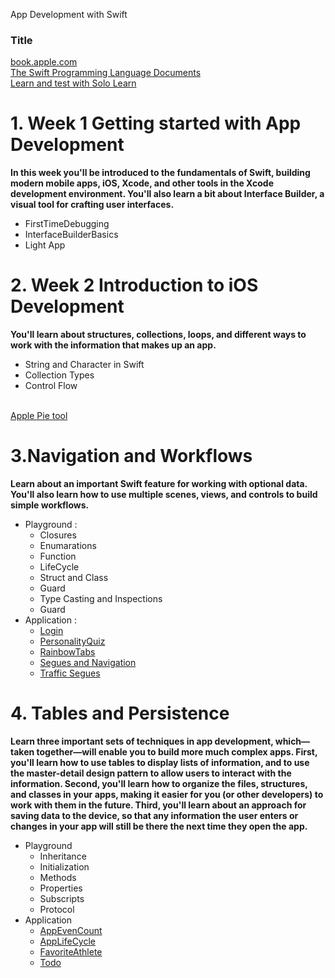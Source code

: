 App Development with Swift
### Title
<a href="https://books.apple.com/us/book/app-development-with-swift/id1219117996" target="_blank" title="Book on IOS"> book.apple.com </a>
</br>
<a href="https://docs.swift.org/swift-book"> The Swift Programming Language Documents </a>
</br> 
<a href="https://www.sololearn.com/User/Login/?ReturnUrl=2fPlay%2fSwift"> Learn and test with Solo Learn </a>

<h1>1. Week 1 Getting started with App Development </h1>
<b>In this week you'll be introduced to the fundamentals of Swift, building modern mobile apps, iOS, Xcode, and other tools in the Xcode development environment. You'll also learn a bit about Interface Builder, a visual tool for crafting user interfaces.</b>

- FirstTimeDebugging
- InterfaceBuilderBasics
- Light App

<h1>2. Week 2 Introduction to iOS Development </h1>
<b>You'll learn about structures, collections, loops, and different ways to work with the information that makes up an app.</b>

- String and Character in Swift
- Collection Types
- Control Flow
</br>
<a href="https://github.com/anhdt1202/iOS-Development/tree/master/Week2/Apple%20Pie"> Apple Pie tool </a>

<h1>3.Navigation and Workflows </h1>
<b>Learn about an important Swift feature for working with optional data. You'll also learn how to use multiple scenes, views, and controls to build simple workflows.</b>

- Playground : 
    + Closures
    + Enumarations
    + Function
    + LifeCycle
    + Struct and Class
    + Guard
    + Type Casting and Inspections
    + Guard
- Application :
    + <a href="https://github.com/anhdt1202/iOS-Development/tree/master/Week3/Login">Login</a>
    + <a href="https://github.com/anhdt1202/iOS-Development/tree/master/Week3/PersonalityQuiz"> PersonalityQuiz</a>
    + <a href="https://github.com/anhdt1202/iOS-Development/tree/master/Week3/RainbowTabs">RainbowTabs</a>
    + <a href="https://github.com/anhdt1202/iOS-Development/tree/master/Week3/Login/Segues%20and%20Navigation"> Segues and Navigation </a>
    + <a href="https://github.com/anhdt1202/iOS-Development/tree/master/Week3/TrafficSegues"> Traffic Segues </a>

<h1>4. Tables and Persistence </h1>
 <b>Learn three important sets of techniques in app development, which—taken together—will enable you to build more much complex apps. First, you'll learn how to use tables to display lists of information, and to use the master-detail design pattern to allow users to interact with the information. Second, you'll learn how to organize the files, structures, and classes in your apps, making it easier for you (or other developers) to work with them in the future. Third, you'll learn about an approach for saving data to the device, so that any information the user enters or changes in your app will still be there the next time they open the app.</b>
 
 - Playground
    + Inheritance 
    + Initialization
    + Methods
    + Properties
    + Subscripts
    + Protocol
 - Application
    + <a href="https://github.com/anhdt1202/iOS-Development/tree/master/Week4/AppEventCount">AppEvenCount</a>
    + <a href="https://github.com/anhdt1202/iOS-Development/tree/master/Week4/AppLifeCycle">AppLifeCycle</a>
    + <a href="https://github.com/anhdt1202/iOS-Development/tree/master/Week4/FavoriteAthlete">FavoriteAthlete</a>
    + <a href="https://github.com/anhdt1202/iOS-Development/tree/master/Week4/Todo">Todo</a>

